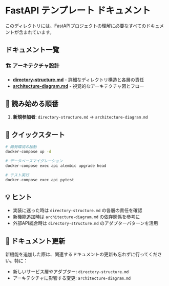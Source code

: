 # FastAPI テンプレート ドキュメント

このディレクトリには、FastAPIプロジェクトの理解に必要なすべてのドキュメントが含まれています。

## ドキュメント一覧

### 🏗️ アーキテクチャ設計
- **[directory-structure.md](./directory-structure.md)** - 詳細なディレクトリ構造と各層の責任
- **[architecture-diagram.md](./architecture-diagram.md)** - 視覚的なアーキテクチャ図とフロー

## 📖 読み始める順番

1. **新規参加者**: `directory-structure.md` → `architecture-diagram.md`

## 🚀 クイックスタート

```bash
# 開発環境の起動
docker-compose up -d

# データベースマイグレーション
docker-compose exec api alembic upgrade head

# テスト実行
docker-compose exec api pytest
```

## 💡 ヒント

- 実装に迷った時は `directory-structure.md` の各層の責任を確認
- 新機能追加時は `architecture-diagram.md` の依存関係を参考に
- 外部API統合時は `directory-structure.md` のアダプターパターンを活用

## 📝 ドキュメント更新

新機能を追加した際は、関連するドキュメントの更新も忘れずに行ってください。特に：
- 新しいサービス層やアダプター: `directory-structure.md`
- アーキテクチャに影響する変更: `architecture-diagram.md` 
